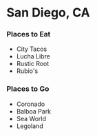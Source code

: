 # San Diego, CA

### Places to Eat
- City Tacos
- Lucha Libre
- Rustic Root
- Rubio's

### Places to Go
- Coronado
- Balboa Park
- Sea World 
- Legoland

